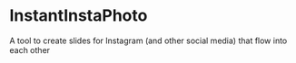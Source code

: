 # InstantInstaPhoto
A tool to create slides for Instagram (and other social media) that flow into each other
